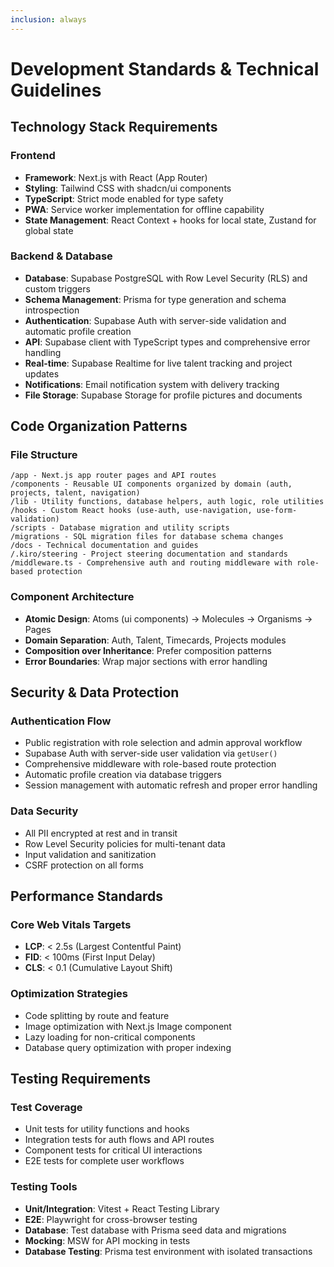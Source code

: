```yaml
---
inclusion: always
---
```


# Development Standards & Technical Guidelines

## Technology Stack Requirements

### Frontend
- **Framework**: Next.js with React (App Router)
- **Styling**: Tailwind CSS with shadcn/ui components
- **TypeScript**: Strict mode enabled for type safety
- **PWA**: Service worker implementation for offline capability
- **State Management**: React Context + hooks for local state, Zustand for global state

### Backend & Database
- **Database**: Supabase PostgreSQL with Row Level Security (RLS) and custom triggers
- **Schema Management**: Prisma for type generation and schema introspection
- **Authentication**: Supabase Auth with server-side validation and automatic profile creation
- **API**: Supabase client with TypeScript types and comprehensive error handling
- **Real-time**: Supabase Realtime for live talent tracking and project updates
- **Notifications**: Email notification system with delivery tracking
- **File Storage**: Supabase Storage for profile pictures and documents

## Code Organization Patterns

### File Structure
```
/app - Next.js app router pages and API routes
/components - Reusable UI components organized by domain (auth, projects, talent, navigation)
/lib - Utility functions, database helpers, auth logic, role utilities
/hooks - Custom React hooks (use-auth, use-navigation, use-form-validation)
/scripts - Database migration and utility scripts
/migrations - SQL migration files for database schema changes
/docs - Technical documentation and guides
/.kiro/steering - Project steering documentation and standards
/middleware.ts - Comprehensive auth and routing middleware with role-based protection
```

### Component Architecture
- **Atomic Design**: Atoms (ui components) → Molecules → Organisms → Pages
- **Domain Separation**: Auth, Talent, Timecards, Projects modules
- **Composition over Inheritance**: Prefer composition patterns
- **Error Boundaries**: Wrap major sections with error handling

## Security & Data Protection

### Authentication Flow
- Public registration with role selection and admin approval workflow
- Supabase Auth with server-side user validation via `getUser()`
- Comprehensive middleware with role-based route protection
- Automatic profile creation via database triggers
- Session management with automatic refresh and proper error handling

### Data Security
- All PII encrypted at rest and in transit
- Row Level Security policies for multi-tenant data
- Input validation and sanitization
- CSRF protection on all forms

## Performance Standards

### Core Web Vitals Targets
- **LCP**: < 2.5s (Largest Contentful Paint)
- **FID**: < 100ms (First Input Delay)  
- **CLS**: < 0.1 (Cumulative Layout Shift)

### Optimization Strategies
- Code splitting by route and feature
- Image optimization with Next.js Image component
- Lazy loading for non-critical components
- Database query optimization with proper indexing

## Testing Requirements

### Test Coverage
- Unit tests for utility functions and hooks
- Integration tests for auth flows and API routes
- Component tests for critical UI interactions
- E2E tests for complete user workflows

### Testing Tools
- **Unit/Integration**: Vitest + React Testing Library
- **E2E**: Playwright for cross-browser testing
- **Database**: Test database with Prisma seed data and migrations
- **Mocking**: MSW for API mocking in tests
- **Database Testing**: Prisma test environment with isolated transactions